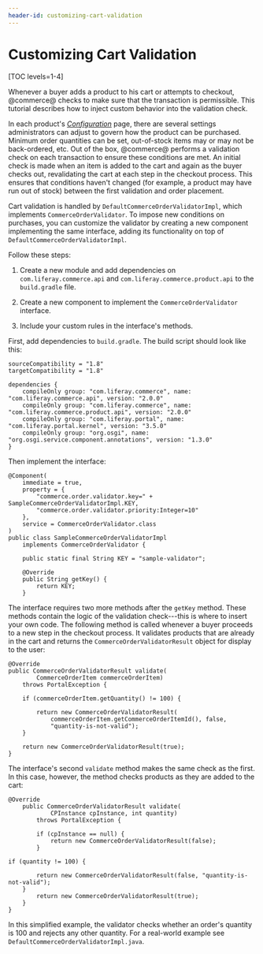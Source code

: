 ```yaml
---
header-id: customizing-cart-validation
---
```


# Customizing Cart Validation[](id=customizing-cart-validation)

[TOC levels=1-4]

Whenever a buyer adds a product to his cart or attempts to checkout, @commerce@
checks to make sure that the transaction is permissible. This tutorial describes
how to inject custom behavior into the validation check.

In each product's
[*Configuration*](/web/commerce/documentation/-/knowledge_base/1-0/configuration)
page, there are several settings administrators can adjust to govern how the
product can be purchased. Minimum order quantities can be set, out-of-stock
items may or may not be back-ordered, etc. Out of the box, @commerce@ performs
a validation check on each transaction to ensure these conditions are met. An
initial check is made when an item is added to the cart and again as the buyer
checks out, revalidating the cart at each step in the checkout process. This
ensures that conditions haven't changed (for example, a product may have run out
of stock) between the first validation and order placement.

Cart validation is handled by `DefaultCommerceOrderValidatorImpl`, which
implements `CommerceOrderValidator`. To impose new conditions on purchases, you
can customize the validator by creating a new component implementing the same
interface, adding its functionality on top of
`DefaultCommerceOrderValidatorImpl`.

Follow these steps:

1.  Create a new module and add dependencies on `com.liferay.commerce.api` and
    `com.liferay.commerce.product.api` to the `build.gradle` file.

2.  Create a new component to implement the `CommerceOrderValidator` interface.

3.  Include your custom rules in the interface's methods.

First, add dependencies to `build.gradle`. The build script should look like
this:

    sourceCompatibility = "1.8"
    targetCompatibility = "1.8"

    dependencies {
        compileOnly group: "com.liferay.commerce", name: "com.liferay.commerce.api", version: "2.0.0"
        compileOnly group: "com.liferay.commerce", name: "com.liferay.commerce.product.api", version: "2.0.0"
        compileOnly group: "com.liferay.portal", name: "com.liferay.portal.kernel", version: "3.5.0"
        compileOnly group: "org.osgi", name: "org.osgi.service.component.annotations", version: "1.3.0"
    }

Then implement the interface:

    @Component(
        immediate = true,
        property = {
            "commerce.order.validator.key=" + SampleCommerceOrderValidatorImpl.KEY,
            "commerce.order.validator.priority:Integer=10"
        },
        service = CommerceOrderValidator.class
    )
    public class SampleCommerceOrderValidatorImpl
        implements CommerceOrderValidator {

        public static final String KEY = "sample-validator";

        @Override
        public String getKey() {
            return KEY;
        }

The interface requires two more methods after the `getKey` method. These methods
contain the logic of the validation check---this is where to insert your own
code. The following method is called whenever a buyer proceeds to a new step in
the checkout process. It validates products that are already in the cart and
returns the `CommerceOrderValidatorResult` object for display to the user:

    @Override
    public CommerceOrderValidatorResult validate(
            CommerceOrderItem commerceOrderItem)
        throws PortalException {
        
        if (commerceOrderItem.getQuantity() != 100) {

            return new CommerceOrderValidatorResult(
                commerceOrderItem.getCommerceOrderItemId(), false,
                "quantity-is-not-valid");
        }

        return new CommerceOrderValidatorResult(true);
    }

The interface's second `validate` method makes the same check as the first. In
this case, however, the method checks products as they are added to the cart:

    @Override
        public CommerceOrderValidatorResult validate(
                CPInstance cpInstance, int quantity)
            throws PortalException {

            if (cpInstance == null) {
                return new CommerceOrderValidatorResult(false);
            }

    if (quantity != 100) {

            return new CommerceOrderValidatorResult(false, "quantity-is-not-valid");
        }
            return new CommerceOrderValidatorResult(true);
        }
    }

In this simplified example, the validator checks whether an order's quantity is
100 and rejects any other quantity. For a real-world example see
`DefaultCommerceOrderValidatorImpl.java`.
